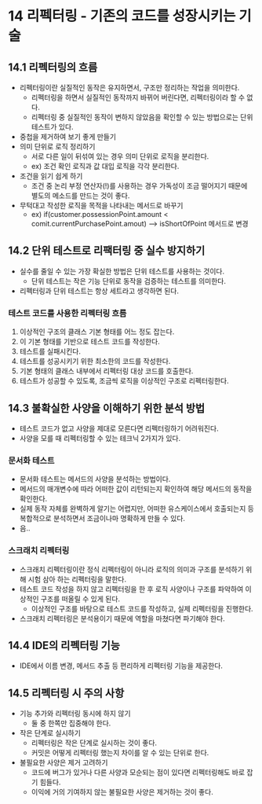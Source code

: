 # 14 리펙터링 - 기존의 코드를 성장시키는 기술

## 14.1 리펙터링의 흐름

- 리펙터링이란 실질적인 동작은 유지하면서, 구조만 정리하는 작업을 의미한다.
  - 리펙터링을 하면서 실질적인 동작까지 바뀌어 버린다면, 리펙터링이라 할 수 없다.
  - 리펙터링 중 실질적인 동작이 변하지 않았음을 확인할 수 있는 방법으로는 단위 테스트가 있다.
- 중첩을 제거하여 보기 좋게 만들기
- 의미 단위로 로직 정리하기
  - 서로 다른 일이 뒤섞여 있는 경우 의미 단위로 로직을 분리한다.
  - ex) 조건 확인 로직과 값 대입 로직을 각각 분리한다.
- 조건을 읽기 쉽게 하기
  - 조건 중 논리 부정 연산자(!)를 사용하는 경우 가독성이 조금 떨어지기 때문에 별도의 메소드를 만드는 것이 좋다.
- 무턱대고 작성한 로직을 목적을 나타내는 메서드로 바꾸기
  - ex) if(customer.possessionPoint.amount < comit.currentPurchasePoint.amout) --> isShortOfPoint 메서드로 변경

## 14.2 단위 테스트로 리팩터링 중 실수 방지하기

- 실수를 줄일 수 있는 가장 확실한 방법은 단위 테스트를 사용하는 것이다.
  - 단위 테스트는 작은 기능 단위로 동작을 검증하는 테스트를 의미한다.
- 리펙터링과 단위 테스트는 항상 세트라고 생각하면 된다.

### 테스트 코드를 사용한 리펙터링 흐름

1. 이상적인 구조의 클래스 기본 형태를 어느 정도 잡는다.
2. 이 기본 형태를 기반으로 테스트 코드를 작성한다.
3. 테스트를 실패시킨다.
4. 테스트를 성공시키기 위한 최소한의 코드를 작성한다.
5. 기본 형태의 클래스 내부에서 리펙터링 대상 코드를 호출한다.
6. 테스트가 성공할 수 있도록, 조금씩 로직을 이상적인 구조로 리펙터링한다.

## 14.3 불확실한 사양을 이해하기 위한 분석 방법

- 테스트 코드가 없고 사양을 제대로 모른다면 리펙터링하기 어려워진다.
- 사양을 모를 때 리펙터링할 수 있는 테크닉 2가지가 있다.

### 문서화 테스트

- 문서화 테스트는 메서드의 사양을 분석하는 방법이다.
- 메서드의 매개변수에 따라 어떠한 값이 리턴되는지 확인하여 해당 메서드의 동작을 확인한다.
- 실제 동작 자체를 완벽하게 알기는 어렵지만, 어떠한 유스케이스에서 호출되는지 등 복합적으로 분석하면서 조금이나마 명확하게 만들 수 있다.
- 음..

### 스크래치 리펙터링

- 스크래치 리펙터링이란 정식 리펙터링이 아니라 로직의 의미과 구조를 분석하기 위해 시험 삼아 하는 리펙터링을 말한다.
- 테스트 코드 작성을 하지 않고 리펙터링을 한 후 로직 사양이나 구조를 파악하여 이상적인 구조를 떠올릴 수 있게 된다.
  - 이상적인 구조를 바탕으로 테스트 코드를 작성하고, 실제 리펙터링을 진행한다.
- 스크래치 리펙터링은 분석용이기 때문에 역할을 마쳤다면 파기해야 한다.

## 14.4 IDE의 리펙터링 기능

- IDE에서 이름 변경, 메서드 추출 등 편리하게 리펙터링 기능을 제공한다.

## 14.5 리펙터링 시 주의 사항

- 기능 추가와 리펙터링 동시에 하지 않기
  - 둘 중 한쪽만 집중해야 한다.
- 작은 단계로 실시하기
  - 리펙터링은 작은 단계로 실시하는 것이 좋다.
  - 커밋은 어떻게 리펙터링 했는지 차이를 알 수 있는 단위로 한다.
- 불필요한 사양은 제거 고려하기
  - 코드에 버그가 있거나 다른 사양과 모순되는 점이 있다면 리펙터링해도 바로 잡기 힘들다.
  - 이익에 거의 기여하지 않는 불필요한 사양은 제거하는 것이 좋다.